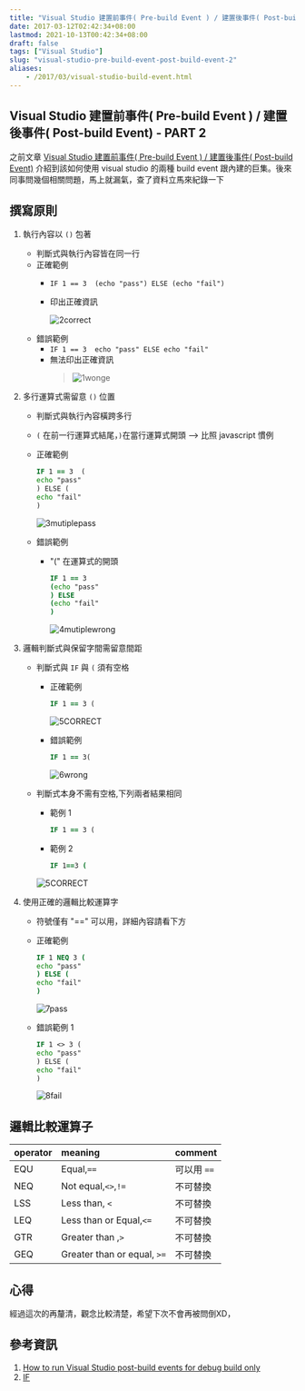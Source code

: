 ```yaml
---
title: "Visual Studio 建置前事件( Pre-build Event ) / 建置後事件( Post-build Event) - PART 2"
date: 2017-03-12T02:42:34+08:00
lastmod: 2021-10-13T00:42:34+08:00
draft: false
tags: ["Visual Studio"]
slug: "visual-studio-pre-build-event-post-build-event-2"
aliases:
    - /2017/03/visual-studio-build-event.html
---
```

## Visual Studio 建置前事件( Pre-build Event ) / 建置後事件( Post-build Event) - PART 2

之前文章 [Visual Studio 建置前事件( Pre-build Event ) / 建置後事件( Post-build Event)](/visual-studio-pre-build-event-post-build-event) 介紹到該如何使用 visual studio 的兩種 build event 跟內建的巨集。後來同事問幾個相關問題，馬上就漏氣，查了資料立馬來紀錄一下

## 撰寫原則

1. 執行內容以 `()` 包著
    - 判斷式與執行內容皆在同一行
    - 正確範例
        - `IF 1 == 3  (echo "pass") ELSE (echo "fail")`
        - 印出正確資訊

            ![2correct](https://cloud.githubusercontent.com/assets/3851540/23689501/0fdb9312-03f6-11e7-9187-246ad4df5d44.png)
    - 錯誤範例
        - `IF 1 == 3  echo "pass" ELSE echo "fail"`
        - 無法印出正確資訊
            >![1wonge](https://cloud.githubusercontent.com/assets/3851540/23689500/0fdb0186-03f6-11e7-941a-d808fcb122c0.png)

2. 多行運算式需留意 `()` 位置
    - 判斷式與執行內容橫跨多行
    - `(` 在前一行運算式結尾，`)`在當行運算式開頭 --> 比照 javascript 慣例
    - 正確範例

        ```cmd
        IF 1 == 3  (
        echo "pass"
        ) ELSE (
        echo "fail"
        )
        ```

        ![3mutiplepass](https://cloud.githubusercontent.com/assets/3851540/23689503/0fe1310a-03f6-11e7-927d-032ca5b09800.png)
    - 錯誤範例
        - "(" 在運算式的開頭

            ```cmd
            IF 1 == 3
            (echo "pass"
            ) ELSE 
            (echo "fail"
            )
            ```

            ![4mutiplewrong](https://cloud.githubusercontent.com/assets/3851540/23689502/0fdcf59a-03f6-11e7-9daa-86db031c9dfa.png)

3. 邏輯判斷式與保留字間需留意間距
    - 判斷式與 `IF` 與 `(` 須有空格
        - 正確範例

            ```cmd
            IF 1 == 3 (
            ```

            ![5CORRECT](https://cloud.githubusercontent.com/assets/3851540/23689504/0fe22c90-03f6-11e7-9344-6af1f56938bf.png)
        - 錯誤範例

            ```cmd
            IF 1 == 3(
            ```

            ![6wrong](https://cloud.githubusercontent.com/assets/3851540/23689505/0fe36718-03f6-11e7-8fc1-1dcf5ed30497.png)
    - 判斷式本身不需有空格,下列兩者結果相同
        - 範例 1

            ```cmd
            IF 1 == 3 (
            ```

        - 範例 2

            ```cmd
            IF 1==3 (
            ```

        ![5CORRECT](https://cloud.githubusercontent.com/assets/3851540/23689504/0fe22c90-03f6-11e7-9344-6af1f56938bf.png)

4. 使用正確的邏輯比較運算字
    - 符號僅有 "==" 可以用，詳細內容請看下方
    - 正確範例

        ```cmd
        IF 1 NEQ 3 (
        echo "pass"
        ) ELSE (
        echo "fail"
        )
        ```

        ![7pass](https://cloud.githubusercontent.com/assets/3851540/23689506/0fff23b8-03f6-11e7-9dc2-761774fbdb78.png)

    - 錯誤範例 1

        ```cmd
        IF 1 <> 3 (
        echo "pass"
        ) ELSE (
        echo "fail"
        )
        ```

        ![8fail](https://cloud.githubusercontent.com/assets/3851540/23689507/1000fddc-03f6-11e7-8d17-0d34013b9e10.png)

## 邏輯比較運算子

operator|meaning|comment
:---|:---|:---
EQU | Equal,`==`| 可以用 `==`
NEQ | Not equal,`<>`,`!=`|不可替換
LSS | Less than, `<`|不可替換
LEQ | Less than or Equal,`<=`|不可替換
GTR | Greater than ,`>`|不可替換
GEQ | Greater than or equal, `>=`|不可替換

## 心得

經過這次的再釐清，觀念比較清楚，希望下次不會再被問倒XD，

## 參考資訊

1. [How to run Visual Studio post-build events for debug build only](http://stackoverflow.com/questions/150053/how-to-run-visual-studio-post-build-events-for-debug-build-only)
2. [IF](https://ss64.com/nt/if.html)
